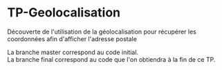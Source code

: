 
# TP-Geolocalisation
Découverte de l'utilisation de la géolocalisation pour récupérer les coordonnées afin d'afficher l'adresse postale

La branche master correspond au code initial.  
La branche final correspond au code que l'on obtiendra à la fin de ce TP.

